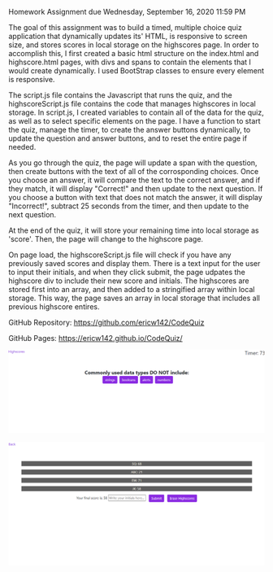 Homework Assignment due Wednesday, September 16, 2020 11:59 PM

The goal of this assignment was to build a timed, multiple choice quiz application that dynamically updates its' HTML, is responsive to screen size, and stores scores in local storage
on the highscores page. In order to accomplish this, I first created a basic html structure on the index.html and highscore.html pages, with divs and spans to contain the elements
that I would create dynamically. I used BootStrap classes to ensure every element is responsive. 

The script.js file contains the Javascript that runs the quiz, and the highscoreScript.js file contains the code that manages highscores in local storage.
In script.js, I created variables to contain all of the data for the quiz, as well as to select specific elements on the page. I have a function to start the quiz, manage the timer, to create the answer buttons dynamically, to update the question and answer buttons, and to reset the entire page if needed.

As you go through the quiz, the page will update a span with the question, then create buttons with the text of all of the corrosponding choices. Once you choose an answer, it will compare the
text to the correct answer, and if they match, it will display "Correct!" and then update to the next question. If you choose a button with text that does not match the answer, it will display "Incorrect!", subtract 25 seconds from the timer, and then update to the next question. 

At the end of the quiz, it will store your remaining time into local storage as 'score'. Then, the page will change to the highscore page.

On page load, the highscoreScript.js file will check if you have any previously saved scores and display them. There is a text input for the user to input their initials, and when they click submit, the page udpates the highscore div to include their new score and initials. The highscores are stored first into an array, and then added to a stringified array within local storage.
This way, the page saves an array in local storage that includes all previous highscore entires. 


GitHub Repository: https://github.com/ericw142/CodeQuiz

GitHub Pages: https://ericw142.github.io/CodeQuiz/

![Quiz Application](/Assets/images/homepage.png?raw=true "Quiz Application")

![Highscores](/Assets/images/highscores.png?raw=true "Highscores")